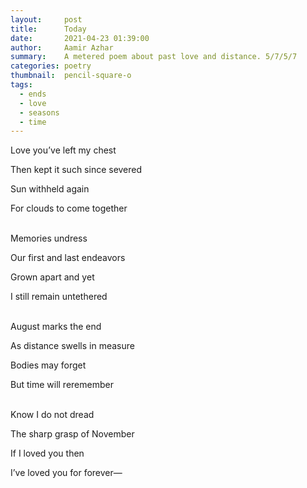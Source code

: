 ```yaml
---
layout:     post
title:      Today
date:       2021-04-23 01:39:00
author:     Aamir Azhar
summary:    A metered poem about past love and distance. 5/7/5/7
categories: poetry
thumbnail:  pencil-square-o
tags:
  - ends
  - love
  - seasons
  - time
---
```

Love you’ve left my chest

Then kept it such since severed

Sun withheld again

For clouds to come together

<br>
Memories undress

Our first and last endeavors

Grown apart and yet

I still remain untethered

<br>
August marks the end

As distance swells in measure

Bodies may forget

But time will reremember

<br>
Know I do not dread

The sharp grasp of November

If I loved you then

I’ve loved you for forever—
